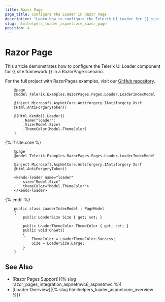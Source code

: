 ```yaml
---
title: Razor Page
page_title: Configure the Loader in Razor Page
description: "Learn how to configure the Telerik UI Loader for {{ site.framework }} in RazorPages scenario."
slug: htmlhelpers_loader_aspnetcore_razor_page
position: 4
---
```


# Razor Page

This article demonstrates how to configure the Telerik UI Loader component for {{ site.framework }} in a RazorPage scenario.

For the full project with RazorPages examples, visit our [GitHub repository](https://github.com/telerik/ui-for-aspnet-core-examples/tree/master/Telerik.Examples.RazorPages).

```tab-HtmlHelper(csthml)
    @page
	@model Telerik.Examples.RazorPages.Pages.Loader.LoaderIndexModel	

	@inject Microsoft.AspNetCore.Antiforgery.IAntiforgery Xsrf
	@Html.AntiForgeryToken()

	@(Html.Kendo().Loader()
	    .Name("loader")
	    .Size(Model.Size)
	    .ThemeColor(Model.ThemeColor)
	)
```
{% if site.core %}
```tab-TagHelper(csthml)
    @page
	@model Telerik.Examples.RazorPages.Pages.Loader.LoaderIndexModel	

	@inject Microsoft.AspNetCore.Antiforgery.IAntiforgery Xsrf
	@Html.AntiForgeryToken()

    <kendo-loader name="loader"
        size="Model.Size" 
        themeColor="Model.ThemeColor">
    </kendo-loader>
```
{% endif %}
```tab-PageModel(cshtml.cs)      
	public class LoaderIndexModel : PageModel
    {
        public LoaderSize Size { get; set; }

        public LoaderThemeColor ThemeColor { get; set; }
        public void OnGet()
        {
            ThemeColor = LoaderThemeColor.Success;
            Size = LoaderSize.Large;
        }
    }
```

## See Also

* [Razor Pages Support]({% slug razor_pages_integration_aspnetmvc6_aspnetmvc %})
* [Loader Overview]({% slug htmlhelpers_loader_aspnetcore_overview %})